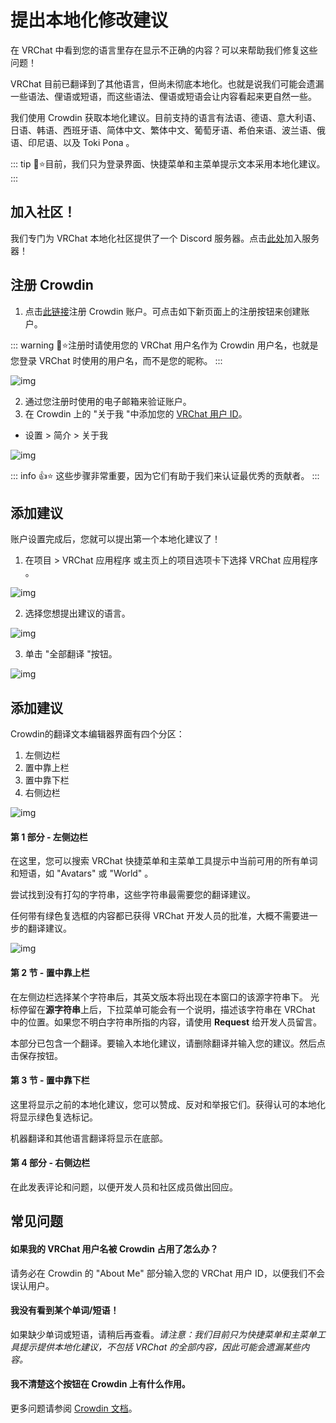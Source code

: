 # 提出本地化修改建议

在 VRChat 中看到您的语言里存在显示不正确的内容？可以来帮助我们修复这些问题！

VRChat 目前已翻译到了其他语言，但尚未彻底本地化。也就是说我们可能会遗漏一些语法、俚语或短语，而这些语法、俚语或短语会让内容看起来更自然一些。

我们使用 Crowdin 获取本地化建议。目前支持的语言有法语、德语、意大利语、日语、韩语、西班牙语、简体中文、繁体中文、葡萄牙语、希伯来语、波兰语、俄语、印尼语、以及 Toki Pona 。

::: tip 📘⭐目前，我们只为登录界面、快捷菜单和主菜单提示文本采用本地化建议。
:::

## 加入社区！

我们专门为 VRChat 本地化社区提供了一个 Discord 服务器。点击[此处](https://discord.gg/U2fzWPkfKc)加入服务器！

## 注册 Crowdin

1. 点击[此链接](https://crowdin.com/project/vrchat-application/invite?h=bb57b789a39c353c3c401047afa228c41657827)注册 Crowdin 账户。可点击如下新页面上的注册按钮来创建账户。

::: warning 🚧⭐注册时请使用您的 VRChat 用户名作为 Crowdin 用户名，也就是您登录 VRChat 时使用的用户名，而不是您的昵称。
:::

![img](../img/suggesting-localization-changes-1.png)

2. 通过您注册时使用的电子邮箱来验证账户。
3. 在 Crowdin 上的 "关于我 "中添加您的 [VRChat 用户 ID](https://help.vrchat.com/hc/en-us/articles/4408181867027-Account-Names-and-Identifiers-Usernames-Display-Names-and-User-IDs-)。
- 设置 > 简介 > 关于我

![img](../img/suggesting-localization-changes-2.png)

::: info 👍⭐ 这些步骤非常重要，因为它们有助于我们来认证最优秀的贡献者。
:::

## 添加建议

账户设置完成后，您就可以提出第一个本地化建议了！

1. 在项目 > VRChat 应用程序 或主页上的项目选项卡下选择 VRChat 应用程序 。

![img](../img/suggesting-localization-changes-3.png)

2. 选择您想提出建议的语言。

![img](../img/suggesting-localization-changes-4.png)

3. 单击 "全部翻译 "按钮。

![img](../img/suggesting-localization-changes-5.png)
  
## 添加建议

Crowdin的翻译文本编辑器界面有四个分区：

1. 左侧边栏
2. 置中靠上栏
3. 置中靠下栏
4. 右侧边栏

![img](../img/suggesting-localization-changes-6.png)
  
#### 第 1 部分 - 左侧边栏

在这里，您可以搜索 VRChat 快捷菜单和主菜单工具提示中当前可用的所有单词和短语，如 "Avatars" 或 "World" 。

尝试找到没有打勾的字符串，这些字符串最需要您的翻译建议。

任何带有绿色复选框的内容都已获得 VRChat 开发人员的批准，大概不需要进一步的翻译建议。

![img](../img/suggesting-localization-changes-7.png)

#### 第 2 节 - 置中靠上栏

在左侧边栏选择某个字符串后，其英文版本将出现在本窗口的该源字符串下。
光标停留在**源字符串**上后，下拉菜单可能会有一个说明，描述该字符串在 VRChat 中的位置。如果您不明白字符串所指的内容，请使用 **Request** 给开发人员留言。

本部分已包含一个翻译。要输入本地化建议，请删除翻译并输入您的建议。然后点击保存按钮。

#### 第 3 节 - 置中靠下栏

这里将显示之前的本地化建议，您可以赞成、反对和举报它们。获得认可的本地化将显示绿色复选标记。

机器翻译和其他语言翻译将显示在底部。

#### 第 4 部分 - 右侧边栏

在此发表评论和问题，以便开发人员和社区成员做出回应。

## 常见问题

#### 如果我的 VRChat 用户名被 Crowdin 占用了怎么办？

请务必在 Crowdin 的 "About Me" 部分输入您的 VRChat 用户 ID，以便我们不会误认用户。

#### 我没有看到某个单词/短语！

如果缺少单词或短语，请稍后再查看。*请注意：我们目前只为快捷菜单和主菜单工具提示提供本地化建议，不包括 VRChat 的全部内容，因此可能会遗漏某些内容。*

#### 我不清楚这个按钮在 Crowdin 上有什么作用。

更多问题请参阅 [Crowdin 文档](https://support.crowdin.com/online-editor/ "Crowdin 文档")。
